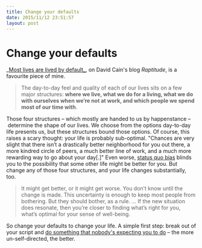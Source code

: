 ```yaml
---
title: Change your defaults
date: 2015/11/12 23:51:57
layout: post
---
```

# Change your defaults

_[Most lives are lived by default_](http://www.raptitude.com/2012/07/most-lives-are-lived-by-default/), on David Cain's blog _Raptitude_, is a favourite piece of mine. 

> The day-to-day feel and quality of each of our lives sits on a few major structures: **where we live, what we do for a living, what we do with ourselves when we’re not at work, and which people we spend most of our time with**. 

Those four structures – which mostly are handed to us by happenstance – determine the shape of our lives. We choose from the options day-to-day life presents us, but these structures bound those options. Of course, this raises a scary thought: your life is probably sub-optimal. "Chances are very slight that there isn’t a drastically better neighborhood for you out there, a more kindred circle of peers, a much better line of work, and a much more rewarding way to go about your day[.]" Even worse, [status quo bias](https://en.wikipedia.org/wiki/Status_quo_bias) blinds you to the possibility that some other life might be better for you. But change any of those four structures, and your life changes substantially, too. 

> It might get better, or it might get worse. You don’t know until the change is made. This uncertainty is enough to keep most people from bothering. But they should bother, as a rule. … If the new situation does resonate, then you’re closer to finding what’s right for you, what’s optimal for your sense of well-being. 

So change your defaults to change your life. A simple first step: break out of your script and [do something that nobody's expecting you to do](http://malcolmocean.com/2015/11/just-do-a-thing-nobodys-expecting/) – the more un-self-directed, the better.

